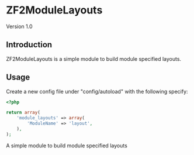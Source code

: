 ZF2ModuleLayouts
=================

Version 1.0

Introduction
------------

ZF2ModuleLayouts is a simple module to build module specified layouts.

Usage
-----

Create a new config file under "config/autoload" with the following specify:

```php
<?php

return array(
    'module_layouts' => array(
        'ModuleName' => 'layout',
    ),
);
```

A simple module to build module specified layouts
